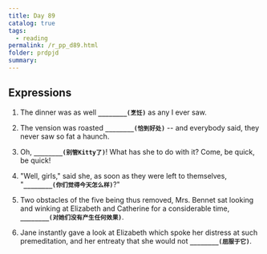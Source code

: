 ```yaml
---
title: Day 89
catalog: true
tags: 
  - reading
permalink: /r_pp_d89.html
folder: prdpjd
summary: 
---
```


## Expressions

1.  The dinner was as well <b data-toggle="tooltip" data-original-title="{{site.data.answers.d89_a}}">`________(烹饪)`</b> as any I ever saw.

2.  The vension was roasted <b data-toggle="tooltip" data-original-title="{{site.data.answers.d89_b}}">`________(恰到好处)`</b> -- and everybody said, they never saw so fat a haunch.  

3.  Oh, <b data-toggle="tooltip" data-original-title="{{site.data.answers.d89_c}}">`________(别管Kitty了)`</b>! What has she to do with it? Come, be quick, be quick!

4.  "Well, girls," said she, as soon as they were left to themselves, "<b data-toggle="tooltip" data-original-title="{{site.data.answers.d89_d}}">`________(你们觉得今天怎么样)`</b>?"

5.  Two obstacles of the five being thus removed, Mrs. Bennet sat looking and winking at Elizabeth and Catherine for a considerable time, <b data-toggle="tooltip" data-original-title="{{site.data.answers.d89_e}}">`________(对她们没有产生任何效果)`</b>.

6.  Jane instantly gave a look at Elizabeth which spoke her distress at such premeditation, and her entreaty that she would not <b data-toggle="tooltip" data-original-title="{{site.data.answers.d89_f}}">`________(屈服于它)`</b>.
